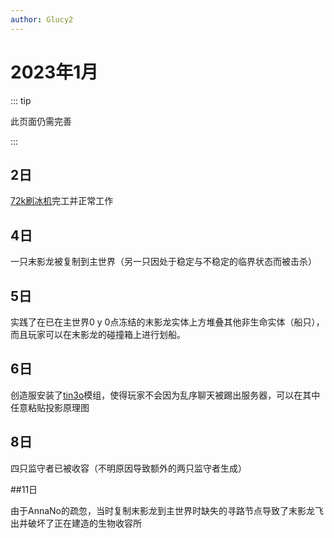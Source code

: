 ```yaml
---
author: Glucy2
---
```

# 2023年1月

::: tip

此页面仍需完善

:::

## 2日

[72k刷冰机](../../../指南/机器/72k刷冰机)完工并正常工作

## 4日

一只末影龙被复制到主世界（另一只因处于稳定与不稳定的临界状态而被击杀）

## 5日

实践了在已在主世界0 y 0点冻结的末影龙实体上方堆叠其他非生命实体（船只），而且玩家可以在末影龙的碰撞箱上进行划船。

## 6日

创造服安装了[tin3o](//github.com/charassss/tin3o)模组，使得玩家不会因为乱序聊天被踢出服务器，可以在其中任意粘贴投影原理图

## 8日

四只监守者已被收容（不明原因导致额外的两只监守者生成）

##11日

由于AnnaNo的疏忽，当时复制末影龙到主世界时缺失的寻路节点导致了末影龙飞出并破坏了正在建造的生物收容所

## 
